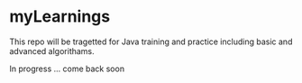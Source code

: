 # myLearnings

This repo will be tragetted for Java training and practice including basic and advanced algorithams.

In progress ... come back soon